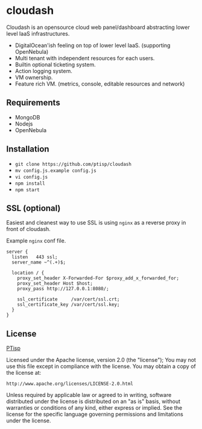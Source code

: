 # cloudash

Cloudash is an opensource cloud web panel/dashboard abstracting lower level IaaS infrastructures.

* DigitalOcean'ish feeling on top of lower level IaaS. (supporting OpenNebula)
* Multi tenant with independent resources for each users.
* Builtin optional ticketing system.
* Action logging system.
* VM ownership.
* Feature rich VM. (metrics, console, editable resources and network)

## Requirements

* MongoDB
* Nodejs
* OpenNebula

## Installation

* `git clone https://github.com/ptisp/cloudash`
* `mv config.js.example config.js`
* `vi config.js`
* `npm install`
* `npm start`

## SSL (optional)

Easiest and cleanest way to use SSL is using `nginx` as a reverse proxy in front of cloudash.

Example `nginx` conf file.
```
server {
  listen   443 ssl;
  server_name ~^(.+)$;

  location / {
    proxy_set_header X-Forwarded-For $proxy_add_x_forwarded_for;
    proxy_set_header Host $host;
    proxy_pass http://127.0.0.1:8080/;

    ssl_certificate     /var/cert/ssl.crt;
    ssl_certificate_key /var/cert/ssl.key;
  }
}
```

## License

[PTisp](https://ptisp.pt)

Licensed under the Apache license, version 2.0 (the "license"); You may not use this file except in compliance with the license. You may obtain a copy of the license at:

    http://www.apache.org/licenses/LICENSE-2.0.html

Unless required by applicable law or agreed to in writing, software distributed under the license is distributed on an "as is" basis, without warranties or conditions of any kind, either express or implied. See the license for the specific language governing permissions and limitations under the license.